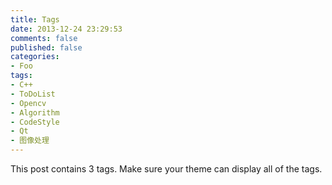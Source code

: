 ```yaml
---
title: Tags
date: 2013-12-24 23:29:53
comments: false
published: false
categories:
- Foo
tags:
- C++
- ToDoList
- Opencv
- Algorithm
- CodeStyle
- Qt
- 图像处理
---
```


This post contains 3 tags. Make sure your theme can display all of the tags.
<!--more-->
